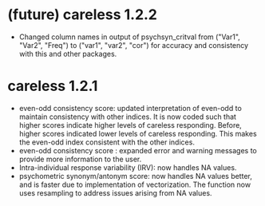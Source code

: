 # (future) careless 1.2.2
* Changed column names in output of psychsyn_critval from ("Var1", "Var2", 
"Freq") to ("var1", "var2", "cor") for accuracy and consistency with this and
other packages. 

# careless 1.2.1
* even-odd consistency score: updated interpretation of even-odd to maintain consistency with other indices. It is now coded such that higher scores indicate higher levels of careless responding. Before, higher scores indicated lower levels of careless responding. This makes the even-odd index consistent with the other indices.
* even-odd consistency score : expanded error and warning messages to provide more information to the user.
* Intra-individual response variability (IRV): now handles NA values.
* psychometric synonym/antonym score: now handles NA values better, and is faster due to implementation of vectorization. The function now uses resampling to address issues arising from NA values.